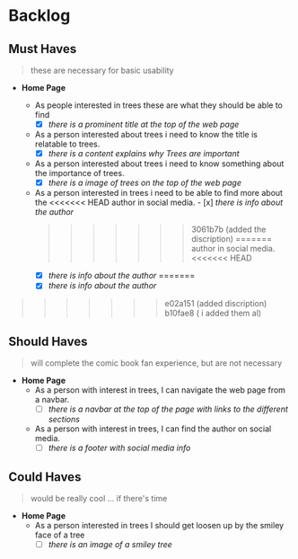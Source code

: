 # Backlog

## Must Haves

> these are necessary for basic usability

- **Home Page**

  - As people interested in trees these are what they should be able to find
    - [x] _there is a prominent title at the top of the web page_
  - As a person interested about trees i need to know the title is relatable to
    trees.
    - [x] _there is a content explains why Trees are important_
  - As a person interested about trees i need to know something about the
    importance of trees.
    - [x] _there is a image of trees on the top of the web page_
  - As a person interested in trees i need to be able to find more about the
<<<<<<< HEAD
    author in social media. - [x] _there is info about the author_
    > > > > > > > 3061b7b (added the discription)
=======
    author in social media.
<<<<<<< HEAD
    - [x] _there is info about the author_
=======
    - [x] _there is info about the author_  

>>>>>>> e02a151 (added discription)
>>>>>>> b10fae8 ( i added them al)

## Should Haves

> will complete the comic book fan experience, but are not necessary

- **Home Page**
  - As a person with interest in trees, I can navigate the web page from a
    navbar.
    - [ ] _there is a navbar at the top of the page with links to the different
          sections_
  - As a person with interest in trees, I can find the author on social media.
    - [ ] _there is a footer with social media info_

## Could Haves

> would be really cool ... if there's time

- **Home Page**
  - As a person interested in trees I should get loosen up by the smiley face of
    a tree
    - [ ] _there is an image of a smiley tree_
